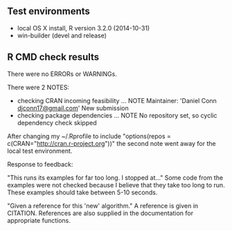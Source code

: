 ## Test environments
* local OS X install, R version 3.2.0 (2014-10-31)
* win-builder (devel and release)

## R CMD check results
There were no ERRORs or WARNINGs. 

There were 2 NOTES:
* checking CRAN incoming feasibility ... NOTE
  Maintainer: 'Daniel Conn <djconn17@gmail.com>'
  New submission
* checking package dependencies ... NOTE
  No repository set, so cyclic dependency check skipped

After changing my ~/.Rprofile to include 
"options(repos = c(CRAN="http://cran.r-project.org"))"
the second note went away for the local test 
environment.

Response to feedback:

  "This runs its examples for far too long.  I stopped at..."
    Some code from the examples were not checked because
    I believe that they take too long to run.
    These examples should take between 5-10 seconds.
  
  "Given a reference for this 'new' algorithm."
    A reference is given in CITATION.
    References are also supplied in the documentation
    for appropriate functions.
  
